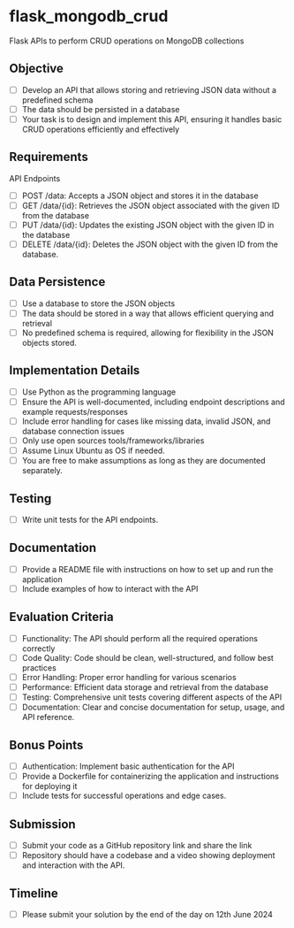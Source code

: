 # flask_mongodb_crud
Flask APIs to perform CRUD operations on MongoDB collections

## Objective
- [ ] Develop an API that allows storing and retrieving JSON data without a predefined schema
- [ ] The data should be persisted in a database
- [ ] Your task is to design and implement this API, ensuring it handles basic CRUD operations efficiently and effectively

## Requirements
API Endpoints
- [ ] POST /data: Accepts a JSON object and stores it in the database
- [ ] GET /data/{id}: Retrieves the JSON object associated with the given ID from the database
- [ ] PUT /data/{id}: Updates the existing JSON object with the given ID in the database
- [ ] DELETE /data/{id}: Deletes the JSON object with the given ID from the database.

## Data Persistence
- [ ] Use a database to store the JSON objects
- [ ] The data should be stored in a way that allows efficient querying and retrieval
- [ ] No predefined schema is required, allowing for flexibility in the JSON objects stored.

## Implementation Details
- [ ] Use Python as the programming language
- [ ] Ensure the API is well-documented, including endpoint descriptions and example requests/responses
- [ ] Include error handling for cases like missing data, invalid JSON, and database connection issues
- [ ] Only use open sources tools/frameworks/libraries
- [ ] Assume Linux Ubuntu as OS if needed.
- [ ] You are free to make assumptions as long as they are documented separately.

## Testing
- [ ] Write unit tests for the API endpoints.

## Documentation
- [ ] Provide a README file with instructions on how to set up and run the application
- [ ] Include examples of how to interact with the API

## Evaluation Criteria
- [ ] Functionality: The API should perform all the required operations correctly
- [ ] Code Quality: Code should be clean, well-structured, and follow best practices
- [ ] Error Handling: Proper error handling for various scenarios
- [ ] Performance: Efficient data storage and retrieval from the database
- [ ] Testing: Comprehensive unit tests covering different aspects of the API
- [ ] Documentation: Clear and concise documentation for setup, usage, and API reference.

## Bonus Points
- [ ] Authentication: Implement basic authentication for the API
- [ ] Provide a Dockerfile for containerizing the application and instructions for deploying it
- [ ] Include tests for successful operations and edge cases.

## Submission
- [ ] Submit your code as a GitHub repository link and share the link
- [ ] Repository should have a codebase and a video showing deployment and interaction with the API.

## Timeline
- [ ] Please submit your solution by the end of the day on 12th June 2024
